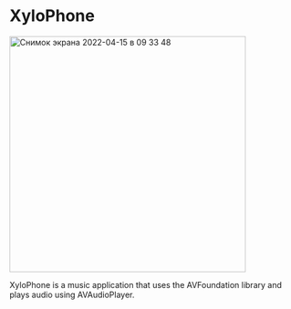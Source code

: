 # XyloPhone

<img width="414" alt="Снимок экрана 2022-04-15 в 09 33 48" src="https://user-images.githubusercontent.com/102588543/163509481-7bf0a83f-234b-4393-a8b6-b2d7727f9e61.png">

XyloPhone is a music application that uses the AVFoundation library and plays audio using AVAudioPlayer.
